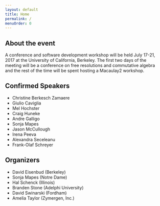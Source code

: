 ```yaml
---
layout: default
title: Home
permalink: /
menuOrder: 0
---
```


## About the event

A conference and software development workshop will be held July 17-21, 2017 at the University of California, Berkeley. The first two days of the meeting will be a conference on free resolutions and commutative algebra and the rest of the time will be spent hosting a Macaulay2 workshop.

## Confirmed Speakers

* Christine Berkesch Zamaere
* Giulio Caviglia
* Mel Hochster
* Craig Huneke
* Andre Galligo
* Sonja Mapes
* Jason McCullough
* Irena Peeva
* Alexandra Seceleanu
* Frank-Olaf Schreyer


## Organizers

* David Eisenbud (Berkeley)
* Sonja Mapes (Notre Dame)
* Hal Schenck (Illinois)
* Branden Stone (Adelphi University)
* David Swinarski (Fordham)
* Amelia Taylor (Zymergen, Inc.)




